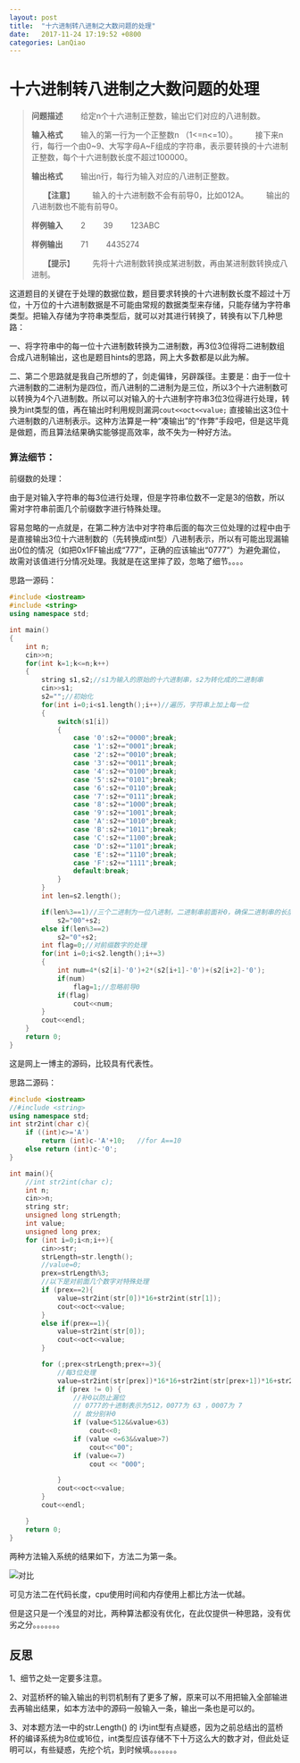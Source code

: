 ```yaml
---
layout: post
title:  "十六进制转八进制之大数问题的处理"
date:   2017-11-24 17:19:52 +0800
categories: LanQiao
---
```

# 十六进制转八进制之大数问题的处理

> **问题描述**
> 　　给定n个十六进制正整数，输出它们对应的八进制数。
>
> **输入格式**
> 　　输入的第一行为一个正整数n （1<=n<=10）。
> 　　接下来n行，每行一个由0~9、大写字母A~F组成的字符串，表示要转换的十六进制正整数，每个十六进制数长度不超过100000。
>
> **输出格式**
> 　　输出n行，每行为输入对应的八进制正整数。
>
> 　　**【注意**】
> 　　输入的十六进制数不会有前导0，比如012A。
> 　　输出的八进制数也不能有前导0。
>
> **样例输入**
> 　　2
> 　　39
> 　　123ABC
>
> **样例输出**
> 　　71
> 　　4435274
>
> 　　**【提示**】
> 　　先将十六进制数转换成某进制数，再由某进制数转换成八进制。



这道题目的关键在于处理的数据位数，题目要求转换的十六进制数长度不超过十万位，十万位的十六进制数据是不可能由常规的数据类型来存储，只能存储为字符串类型。把输入存储为字符串类型后，就可以对其进行转换了，转换有以下几种思路：

一、将字符串中的每一位十六进制数转换为二进制数，再3位3位得将二进制数组合成八进制输出，这也是题目hints的思路，网上大多数都是以此为解。

二、第二个思路就是我自己所想的了，剑走偏锋，另辟蹊径。主要是：由于一位十六进制数的二进制为是四位，而八进制的二进制为是三位，所以3个十六进制数可以转换为4个八进制数。所以可以对输入的十六进制字符串3位3位得进行处理，转换为int类型的值，再在输出时利用规则漏洞`cout<<oct<<value;` 直接输出这3位十六进制数的八进制表示。这种方法算是一种“凑输出”的“作弊”手段吧，但是这毕竟是做题，而且算法结果确实能够提高效率，故不失为一种好方法。

### 算法细节：

前缀数的处理：

由于是对输入字符串的每3位进行处理，但是字符串位数不一定是3的倍数，所以需对字符串前面几个前缀数字进行特殊处理。

容易忽略的一点就是，在第二种方法中对字符串后面的每次三位处理的过程中由于是直接输出3位十六进制数的（先转换成int型）八进制表示，所以有可能出现漏输出0位的情况（如把0x1FF输出成“777”，正确的应该输出“0777”）为避免漏位，故需对该值进行分情况处理。我就是在这里摔了跤，忽略了细节。。。。

思路一源码：
```c++
#include <iostream>
#include <string>
using namespace std;

int main()
{
    int n;
    cin>>n;
    for(int k=1;k<=n;k++)
    {
        string s1,s2;//s1为输入的原始的十六进制串，s2为转化成的二进制串
        cin>>s1;
        s2="";//初始化
        for(int i=0;i<s1.length();i++)//遍历，字符串上加上每一位
        {
            switch(s1[i])
            {
                case '0':s2+="0000";break;
                case '1':s2+="0001";break;
                case '2':s2+="0010";break;
                case '3':s2+="0011";break;
                case '4':s2+="0100";break;
                case '5':s2+="0101";break;
                case '6':s2+="0110";break;
                case '7':s2+="0111";break;
                case '8':s2+="1000";break;
                case '9':s2+="1001";break;
                case 'A':s2+="1010";break;
                case 'B':s2+="1011";break;
                case 'C':s2+="1100";break;
                case 'D':s2+="1101";break;
                case 'E':s2+="1110";break;
                case 'F':s2+="1111";break;
                default:break;
            }
        }
        int len=s2.length();

        if(len%3==1)//三个二进制为一位八进制，二进制串前面补0，确保二进制串的长度为3的倍数
            s2="00"+s2;
        else if(len%3==2)
            s2="0"+s2;
        int flag=0;//对前缀数字的处理
        for(int i=0;i<s2.length();i+=3)
        {
            int num=4*(s2[i]-'0')+2*(s2[i+1]-'0')+(s2[i+2]-'0');
            if(num)
                flag=1;//忽略前导0
            if(flag)
                cout<<num;
        }
        cout<<endl;
    }
    return 0;
}
```


这是网上一博主的源码，比较具有代表性。



思路二源码：

```c++
#include <iostream>
//#include <string>
using namespace std;
int str2int(char c){
    if ((int)c>='A')
        return (int)c-'A'+10;   //for A==10
    else return (int)c-'0';
}

int main(){
    //int str2int(char c);
    int n;
    cin>>n;
    string str;
    unsigned long strLength;
    int value;
    unsigned long prex;
    for (int i=0;i<n;i++){
        cin>>str;
        strLength=str.length();
        //value=0;
        prex=strLength%3;
        //以下是对前面几个数字对特殊处理
        if (prex==2){
            value=str2int(str[0])*16+str2int(str[1]);
            cout<<oct<<value;
        }
        else if(prex==1){
            value=str2int(str[0]);
            cout<<oct<<value;
        }

        for (;prex<strLength;prex+=3){
            //每3位处理
            value=str2int(str[prex])*16*16+str2int(str[prex+1])*16+str2int(str[prex+2]);
            if (prex != 0) {
                //补0以防止漏位
                // 0777的十进制表示为512，0077为 63 ，0007为 7
                // 故分别补0
                if (value<512&&value>63)
                    cout<<0;
                if (value <=63&&value>7)
                    cout<<"00";
                if (value<=7)
                    cout << "000";

            }
            cout<<oct<<value;
        }
        cout<<endl;

    }
    return 0;
}

```

两种方法输入系统的结果如下，方法二为第一条。

![对比](https://ws3.sinaimg.cn/large/006tKfTcgy1flt25pxwe7j30vc0680to.jpg)



可见方法二在代码长度，cpu使用时间和内存使用上都比方法一优越。

但是这只是一个浅显的对比，两种算法都没有优化，在此仅提供一种思路，没有优劣之分。。。。。。。



## 反思

1、细节之处一定要多注意。

2、对蓝桥杯的输入输出的判罚机制有了更多了解，原来可以不用把输入全部输进去再输出结果，如本方法中的源码一般输入一条，输出一条也是可以的。

3、对本题方法一中的str.Length() 的 i为int型有点疑惑，因为之前总结出的蓝桥杯的编译系统为8位或16位，int类型应该存储不下十万这么大的数才对，但此处证明可以，有些疑惑，先挖个坑，到时候填。。。。。。。